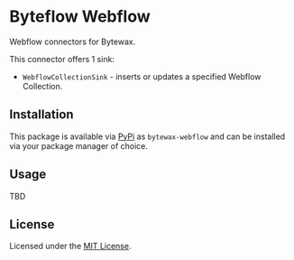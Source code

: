 # Byteflow Webflow

Webflow connectors for Bytewax.

This connector offers 1 sink:

* `WebflowCollectionSink` - inserts or updates a specified Webflow Collection.

## Installation

This package is available via [PyPi](https://pypi.org/project/bytewax-webflow) as
`bytewax-webflow` and can be installed via your package manager of choice.

## Usage

TBD

## License

Licensed under the [MIT License](./LICENSE).
